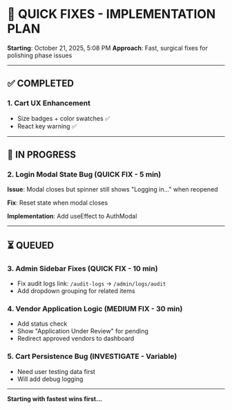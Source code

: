 # 🔧 QUICK FIXES - IMPLEMENTATION PLAN

**Starting**: October 21, 2025, 5:08 PM
**Approach**: Fast, surgical fixes for polishing phase issues

---

## ✅ **COMPLETED**

### 1. Cart UX Enhancement
- Size badges + color swatches ✅
- React key warning ✅

---

## 🔄 **IN PROGRESS**

### 2. Login Modal State Bug (QUICK FIX - 5 min)

**Issue**: Modal closes but spinner still shows "Logging in..." when reopened

**Fix**: Reset state when modal closes

**Implementation**: Add useEffect to AuthModal

---

## ⏳ **QUEUED**

### 3. Admin Sidebar Fixes (QUICK FIX - 10 min)
- Fix audit logs link: `/audit-logs` → `/admin/logs/audit`
- Add dropdown grouping for related items

### 4. Vendor Application Logic (MEDIUM FIX - 30 min)
- Add status check
- Show "Application Under Review" for pending
- Redirect approved vendors to dashboard

### 5. Cart Persistence Bug (INVESTIGATE - Variable)
- Need user testing data first
- Will add debug logging

---

**Starting with fastest wins first...**
